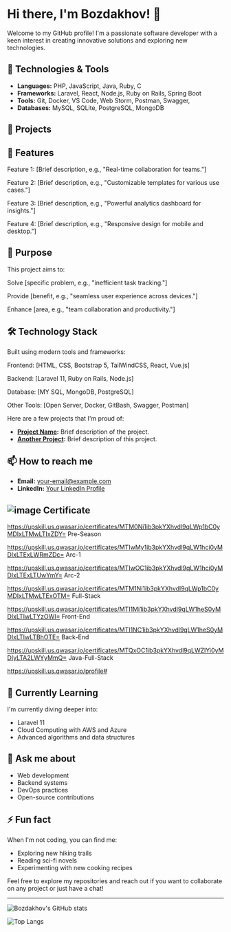 # Hi there, I'm Bozdakhov! 👋

Welcome to my GitHub profile! I'm a passionate software developer with a keen interest in creating innovative solutions and exploring new technologies.

## 🔧 Technologies & Tools

- **Languages:** PHP, JavaScript, Java, Ruby, C
- **Frameworks:** Laravel, React, Node.js, Ruby on Rails, Spring Boot
- **Tools:** Git, Docker, VS Code, Web Storm, Postman, Swagger,
- **Databases:** MySQL, SQLite, PostgreSQL, MongoDB

## 🚀 Projects

## 🌟 Features

Feature 1: [Brief description, e.g., "Real-time collaboration for teams."]

Feature 2: [Brief description, e.g., "Customizable templates for various use cases."]

Feature 3: [Brief description, e.g., "Powerful analytics dashboard for insights."]

Feature 4: [Brief description, e.g., "Responsive design for mobile and desktop."]

## 🎯 Purpose

This project aims to:

Solve [specific problem, e.g., "inefficient task tracking."]

Provide [benefit, e.g., "seamless user experience across devices."]

Enhance [area, e.g., "team collaboration and productivity."]

## 🛠️ Technology Stack

Built using modern tools and frameworks:

Frontend: [HTML, CSS, Bootstrap 5, TailWindCSS, React, Vue.js]

Backend: [Laravel 11, Ruby on Rails, Node.js]

Database: [MY SQL, MongoDB, PostgreSQL]

Other Tools: [Open Server, Docker, GitBash, Swagger, Postman]

Here are a few projects that I'm proud of:

- **[Project Name](https://github.com/Bozdakhov/project-name):** Brief description of the project.
- **[Another Project](https://github.com/Bozdakhov/another-project):** Brief description of this project.

## 📫 How to reach me

- **Email:** [your-email@example.com](mailto:your-email@example.com)
- **LinkedIn:** [Your LinkedIn Profile](https://linkedin.com/in/your-profile)

## ![image](https://github.com/user-attachments/assets/491f8bd7-c732-4f74-9570-308321672625) Certificate


https://upskill.us.qwasar.io/certificates/MTM0Ni1ib3pkYXhvdl9qLWp1bC0yMDIxLTMwLTIxZDY=       Pre-Season

https://upskill.us.qwasar.io/certificates/MTIwMy1ib3pkYXhvdl9qLW1hci0yMDIxLTExLWRmZDc=       Arc-1

https://upskill.us.qwasar.io/certificates/MTIwOC1ib3pkYXhvdl9qLW1hci0yMDIxLTExLTUwYmY=        Arc-2

https://upskill.us.qwasar.io/certificates/MTM1Ni1ib3pkYXhvdl9qLWp1bC0yMDIxLTMwLTExOTM=        Full-Stack

https://upskill.us.qwasar.io/certificates/MTI1Mi1ib3pkYXhvdl9qLW1heS0yMDIxLTIwLTYzOWI=       Front-End

https://upskill.us.qwasar.io/certificates/MTI1NC1ib3pkYXhvdl9qLW1heS0yMDIxLTIwLTBhOTE=        Back-End

https://upskill.us.qwasar.io/certificates/MTQxOC1ib3pkYXhvdl9qLWZlYi0yMDIyLTA2LWYyMmQ=       Java-Full-Stack

https://upskill.us.qwasar.io/profile#

## 🌱 Currently Learning

I'm currently diving deeper into:

- Laravel 11
- Cloud Computing with AWS and Azure
- Advanced algorithms and data structures

## 💬 Ask me about

- Web development
- Backend systems
- DevOps practices
- Open-source contributions

## ⚡ Fun fact

When I'm not coding, you can find me:

- Exploring new hiking trails
- Reading sci-fi novels
- Experimenting with new cooking recipes

Feel free to explore my repositories and reach out if you want to collaborate on any project or just have a chat!

---
![Bozdakhov's GitHub stats](https://github-readme-stats.vercel.app/api?username=Bozdakhov&show_icons=true&theme=radical)

![Top Langs](https://github-readme-stats.vercel.app/api/top-langs/?username=Bozdakhov&layout=compact&theme=radical)

<!---
Bozdakhov/Bozdakhov is a ✨ special ✨ repository because its `README.md` (this file) appears on your GitHub profile.
You can click the Preview link to take a look at your changes.
--->
